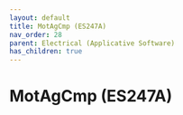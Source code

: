 ```yaml
---
layout: default
title: MotAgCmp (ES247A)
nav_order: 28
parent: Electrical (Applicative Software)
has_children: true
---
```

# MotAgCmp (ES247A)

